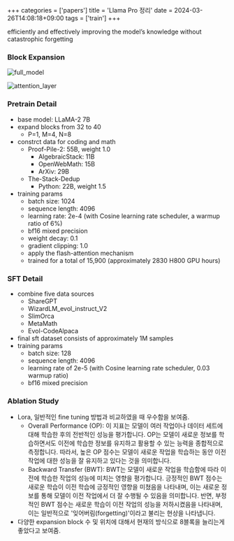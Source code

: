 +++
categories = ['papers']
title = 'Llama Pro 정리'
date = 2024-03-26T14:08:18+09:00
tags = ['train']
+++

efficiently and effectively improving the model’s knowledge without catastrophic forgetting

### Block Expansion

![full_model](https://github.com/currybab/currybab.github.io/assets/7679722/f612acf4-b655-43e7-89ee-c851127db96b)

![attention_layer](https://github.com/currybab/currybab.github.io/assets/7679722/d0e59095-aa2a-4d2a-a835-f5391579df9c)

### Pretrain Detail

- base model: LLaMA-2 7B
- expand blocks from 32 to 40
    - P=1, M=4, N=8
- constrct data for coding and math
    - Proof-Pile-2: 55B, weight 1.0
        - AlgebraicStack: 11B 
        - OpenWebMath: 15B
        - ArXiv: 29B
    - The-Stack-Dedup
        - Python: 22B, weight 1.5
- training params
    - batch size: 1024 
    - sequence length: 4096 
    - learning rate: 2e-4 (with Cosine learning rate scheduler, a warmup ratio of 6%)
    - bf16 mixed precision
    - weight decay: 0.1
    - gradient clipping: 1.0
    - apply the flash-attention mechanism
    - trained for a total of 15,900 (approximately 2830 H800 GPU hours)

### SFT Detail

- combine five data sources
    - ShareGPT
    - WizardLM_evol_instruct_V2
    - SlimOrca
    - MetaMath
    - Evol-CodeAlpaca
- final sft dataset consists of approximately 1M samples
- training params
    - batch size: 128
    - sequence length: 4096
    - learning rate of 2e-5 (with Cosine learning rate scheduler, 0.03 warmup ratio)
    - bf16 mixed precision

### Ablation Study

- Lora, 일반적인 fine tuning 방법과 비교하였을 때 우수함을 보여줌.
    - Overall Performance (OP): 이 지표는 모델이 여러 작업이나 데이터 세트에 대해 학습한 후의 전반적인 성능을 평가합니다. OP는 모델이 새로운 정보를 학습하면서도 이전에 학습한 정보를 유지하고 활용할 수 있는 능력을 종합적으로 측정합니다. 따라서, 높은 OP 점수는 모델이 새로운 작업을 학습하는 동안 이전 작업에 대한 성능을 잘 유지하고 있다는 것을 의미합니다.
    - Backward Transfer (BWT): BWT는 모델이 새로운 작업을 학습함에 따라 이전에 학습한 작업의 성능에 미치는 영향을 평가합니다. 긍정적인 BWT 점수는 새로운 학습이 이전 학습에 긍정적인 영향을 미쳤음을 나타내며, 이는 새로운 정보를 통해 모델이 이전 작업에서 더 잘 수행될 수 있음을 의미합니다. 반면, 부정적인 BWT 점수는 새로운 학습이 이전 작업의 성능을 저하시켰음을 나타내며, 이는 일반적으로 '잊어버림(forgetting)'이라고 불리는 현상을 나타냅니다.
- 다양한 expansion block 수 및 위치에 대해서 현재의 방식으로 8블록을 늘리는게 좋았다고 보여줌.
